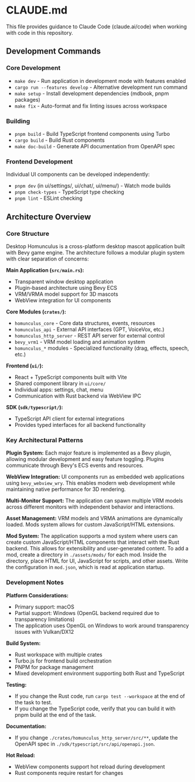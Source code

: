 # CLAUDE.md

This file provides guidance to Claude Code (claude.ai/code) when working with code in this repository.

## Development Commands

### Core Development

- `make dev` - Run application in development mode with features enabled
- `cargo run --features develop` - Alternative development run command
- `make setup` - Install development dependencies (mdbook, pnpm packages)
- `make fix` - Auto-format and fix linting issues across workspace

### Building

- `pnpm build` - Build TypeScript frontend components using Turbo
- `cargo build` - Build Rust components
- `make doc-build` - Generate API documentation from OpenAPI spec

### Frontend Development

Individual UI components can be developed independently:

- `pnpm dev` (in ui/settings/, ui/chat/, ui/menu/) - Watch mode builds
- `pnpm check-types` - TypeScript type checking
- `pnpm lint` - ESLint checking

## Architecture Overview

### Core Structure

Desktop Homunculus is a cross-platform desktop mascot application built with Bevy game engine. The architecture follows
a modular plugin system with clear separation of concerns:

**Main Application (`src/main.rs`):**

- Transparent window desktop application
- Plugin-based architecture using Bevy ECS
- VRM/VRMA model support for 3D mascots
- WebView integration for UI components

**Core Modules (`crates/`):**

- `homunculus_core` - Core data structures, events, resources
- `homunculus_api` - External API interfaces (GPT, VoiceVox, etc.)
- `homunculus_http_server` - REST API server for external control
- `bevy_vrm1` - VRM model loading and animation system
- `homunculus_*` modules - Specialized functionality (drag, effects, speech, etc.)

**Frontend (`ui/`):**

- React + TypeScript components built with Vite
- Shared component library in `ui/core/`
- Individual apps: settings, chat, menu
- Communication with Rust backend via WebView IPC

**SDK (`sdk/typescript/`):**

- TypeScript API client for external integrations
- Provides typed interfaces for all backend functionality

### Key Architectural Patterns

**Plugin System:**
Each major feature is implemented as a Bevy plugin, allowing modular development and easy feature toggling. Plugins
communicate through Bevy's ECS events and resources.

**WebView Integration:**
UI components run as embedded web applications using `bevy_webview_wry`. This enables modern web development while
maintaining native performance for 3D rendering.

**Multi-Monitor Support:**
The application can spawn multiple VRM models across different monitors with independent behavior and interactions.

**Asset Management:**
VRM models and VRMA animations are dynamically loaded. Mods system allows for custom JavaScript/HTML extensions.

**Mod System:**
The application supports a mod system where users can create custom JavaScript/HTML components that interact with the
Rust backend.
This allows for extensibility and user-generated content.
To add a mod, create a directory in `./assets/mods/` for each mod.
Inside the directory, place HTML for UI, JavaScript for scripts, and other assets. Write the configuration in
`mod.json`, which is read at application startup.

### Development Notes

**Platform Considerations:**

- Primary support: macOS
- Partial support: Windows (OpenGL backend required due to transparency limitations)
- The application uses OpenGL on Windows to work around transparency issues with Vulkan/DX12

**Build System:**

- Rust workspace with multiple crates
- Turbo.js for frontend build orchestration
- PNPM for package management
- Mixed development environment supporting both Rust and TypeScript

**Testing:**

- If you change the Rust code, run `cargo test --workspace` at the end of the task to test.
- If you change the TypeScript code, verify that you can build it with pnpm build at the end of the task.

**Documentation:**

- If you change `./crates/homunculus_http_server/src/**`, update the OpenAPI spec in
  `./sdk/typescript/src/api/openapi.json`.

**Hot Reload:**

- WebView components support hot reload during development
- Rust components require restart for changes


